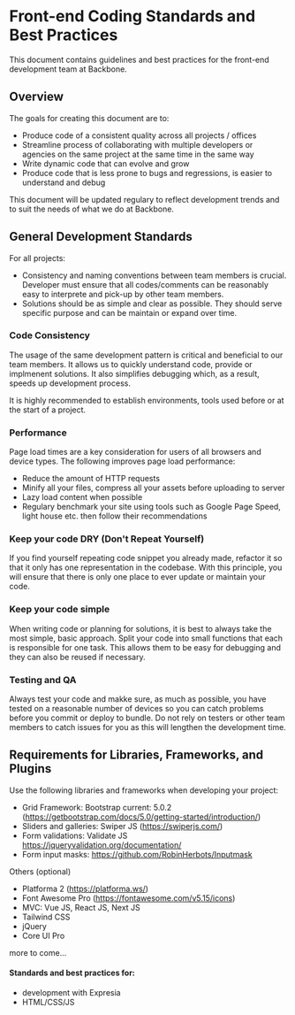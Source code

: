 # Front-end Coding Standards and Best Practices

This document contains guidelines and best practices for the front-end development team at Backbone.

## Overview

The goals for creating this document are to:

- Produce code of a consistent quality across all projects / offices
- Streamline process of collaborating with multiple developers or agencies on the same project at the same time in the same way
- Write dynamic code that can evolve and grow
- Produce code that is less prone to bugs and regressions, is easier to understand and debug

This document will be updated regulary to reflect development trends and to suit the needs of what we do at Backbone.

## General Development Standards

For all projects:

- Consistency and naming conventions between team members is crucial. Developer must ensure that all codes/comments can be reasonably easy to interprete and pick-up by other team members.
- Solutions should be as simple and clear as possible. They should serve specific purpose and can be maintain or expand over time.

### Code Consistency

The usage of the same development pattern is critical and beneficial to our team members. It allows us to quickly understand code, provide or implmenent solutions. It also simplifies debugging which, as a result, speeds up development process.

It is highly recommended to establish environments, tools used before or at the start of a project.

### Performance

Page load times are a key consideration for users of all browsers and device types. The following improves page load performance:

- Reduce the amount of HTTP requests
- Minify all your files, compress all your assets before uploading to server
- Lazy load content when possible
- Regulary benchmark your site using tools such as Google Page Speed, light house etc. then follow their recommendations

### Keep your code DRY (Don't Repeat Yourself)

If you find yourself repeating code snippet you already made, refactor it so that it only has one representation in the codebase. With this principle, you will ensure that there is only one place to ever update or maintain your code.

### Keep your code simple

When writing code or planning for solutions, it is best to always take the most simple, basic approach. Split your code into small functions that each is responsible for one task. This allows them to be easy for debugging and they can also be reused if necessary.

### Testing and QA

Always test your code and makke sure, as much as possible, you have tested on a reasonable number of devices so you can catch problems before you commit or deploy to bundle. Do not rely on testers or other team members to catch issues for you as this will lengthen the development time.

## Requirements for Libraries, Frameworks, and Plugins

Use the following libraries and frameworks when developing your project:

- Grid Framework: Bootstrap current: 5.0.2 (https://getbootstrap.com/docs/5.0/getting-started/introduction/)
- Sliders and galleries: Swiper JS (https://swiperjs.com/)
- Form validations: Validate JS https://jqueryvalidation.org/documentation/
- Form input masks: https://github.com/RobinHerbots/Inputmask

Others (optional)

- Platforma 2 (https://platforma.ws/)
- Font Awesome Pro (https://fontawesome.com/v5.15/icons)
- MVC: Vue JS, React JS, Next JS
- Tailwind CSS
- jQuery
- Core UI Pro

more to come...

#### Standards and best practices for: 

- development with Expresia
- HTML/CSS/JS


